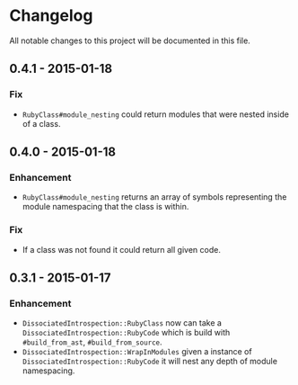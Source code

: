 # Changelog
All notable changes to this project will be documented in this file.

## 0.4.1 - 2015-01-18
### Fix
- `RubyClass#module_nesting` could return modules that were nested inside of a class.

## 0.4.0 - 2015-01-18
### Enhancement
- `RubyClass#module_nesting` returns an array of symbols representing the module namespacing that the class is within.

### Fix
- If a class was not found it could return all given code.

## 0.3.1 - 2015-01-17
### Enhancement
- `DissociatedIntrospection::RubyClass` now can take a `DissociatedIntrospection::RubyCode` which is build with `#build_from_ast`, `#build_from_source`.
- `DissociatedIntrospection::WrapInModules` given a instance of `DissociatedIntrospection::RubyCode` it will nest any depth of module namespacing.

